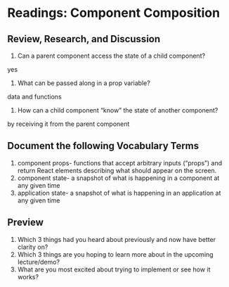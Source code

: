 # Readings: Component Composition

## Review, Research, and Discussion
1. Can a parent component access the state of a child component?

yes
1. What can be passed along in a prop variable?

data and functions
1. How can a child component “know” the state of another component?

by receiving it from the parent component
## Document the following Vocabulary Terms
1. component props- functions that accept arbitrary inputs (“props”) and return React elements describing what should appear on the screen.
1. component state- a snapshot of what is happening in a component at any given time
1. application state- a snapshot of what is happening in an application at any given time

## Preview
1. Which 3 things had you heard about previously and now have better clarity on?
1. Which 3 things are you hoping to learn more about in the upcoming lecture/demo?
1. What are you most excited about trying to implement or see how it works?

